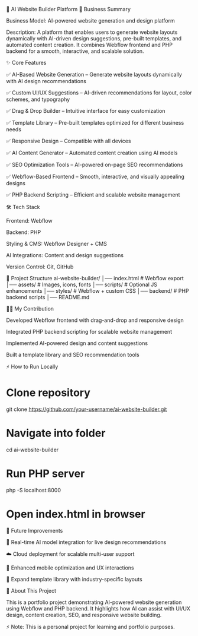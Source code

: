 🚀 AI Website Builder Platform
📌 Business Summary

Business Model: AI-powered website generation and design platform

Description: A platform that enables users to generate website layouts dynamically with AI-driven design suggestions, pre-built templates, and automated content creation. It combines Webflow frontend and PHP backend for a smooth, interactive, and scalable solution.

✨ Core Features

✅ AI-Based Website Generation – Generate website layouts dynamically with AI design recommendations

✅ Custom UI/UX Suggestions – AI-driven recommendations for layout, color schemes, and typography

✅ Drag & Drop Builder – Intuitive interface for easy customization

✅ Template Library – Pre-built templates optimized for different business needs

✅ Responsive Design – Compatible with all devices

✅ AI Content Generator – Automated content creation using AI models

✅ SEO Optimization Tools – AI-powered on-page SEO recommendations

✅ Webflow-Based Frontend – Smooth, interactive, and visually appealing designs

✅ PHP Backend Scripting – Efficient and scalable website management

🛠️ Tech Stack

Frontend: Webflow

Backend: PHP

Styling & CMS: Webflow Designer + CMS

AI Integrations: Content and design suggestions

Version Control: Git, GitHub

📂 Project Structure
ai-website-builder/
│── index.html        # Webflow export
│── assets/           # Images, icons, fonts
│── scripts/          # Optional JS enhancements
│── styles/           # Webflow + custom CSS
│── backend/          # PHP backend scripts
│── README.md

🧑‍💻 My Contribution

Developed Webflow frontend with drag-and-drop and responsive design

Integrated PHP backend scripting for scalable website management

Implemented AI-powered design and content suggestions

Built a template library and SEO recommendation tools

⚡ How to Run Locally
# Clone repository
git clone https://github.com/your-username/ai-website-builder.git

# Navigate into folder
cd ai-website-builder

# Run PHP server
php -S localhost:8000

# Open index.html in browser

📌 Future Improvements

🔗 Real-time AI model integration for live design recommendations

☁️ Cloud deployment for scalable multi-user support

📱 Enhanced mobile optimization and UX interactions

🎨 Expand template library with industry-specific layouts

📖 About This Project

This is a portfolio project demonstrating AI-powered website generation using Webflow and PHP backend. It highlights how AI can assist with UI/UX design, content creation, SEO, and responsive website building.

⚡ Note: This is a personal project for learning and portfolio purposes.
